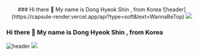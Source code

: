 <div align="center">
  ### Hi there 👋 My name is Dong Hyeok Shin , from Korea
  ![header](https://capsule-render.vercel.app/api?type=soft&text=WannaBeTop)
   <img src="https://img.shields.io/badge/Python-3776AB?style=flat&logo=Python&logoColor=white"/>

  <!--
  **WannaBeTop/WannaBeTop** is a ✨ _special_ ✨ repository because its `README.md` (this file) appears on your GitHub profile.

  Here are some ideas to get you started:

  - 🔭 I’m currently working on ...
  - 🌱 I’m currently learning ...
  - 👯 I’m looking to collaborate on ...
  - 🤔 I’m looking for help with ...
  - 💬 Ask me about ...
  - 📫 How to reach me: ...
  - 😄 Pronouns: ...
  - ⚡ Fun fact: ...
  -->
</div>


### Hi there 👋 My name is Dong Hyeok Shin , from Korea
![header](https://capsule-render.vercel.app/api?type=soft&text=WannaBeTop)
 <img src="https://img.shields.io/badge/Python-3776AB?style=flat&logo=Python&logoColor=white"/>

<!--
**WannaBeTop/WannaBeTop** is a ✨ _special_ ✨ repository because its `README.md` (this file) appears on your GitHub profile.

Here are some ideas to get you started:

- 🔭 I’m currently working on ...
- 🌱 I’m currently learning ...
- 👯 I’m looking to collaborate on ...
- 🤔 I’m looking for help with ...
- 💬 Ask me about ...
- 📫 How to reach me: ...
- 😄 Pronouns: ...
- ⚡ Fun fact: ...
-->
